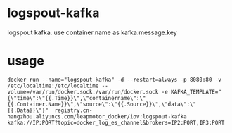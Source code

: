 # logspout-kafka
logspout kafka. use container.name as kafka.message.key

# usage

```
docker run --name="logspout-kafka" -d --restart=always -p 8080:80 -v /etc/localtime:/etc/localtime --volume=/var/run/docker.sock:/var/run/docker.sock -e KAFKA_TEMPLATE="{\"time\":\"{{.Time}}\",\"containername\":\"{{.Container.Name}}\",\"source\":\"{{.Source}}\",\"data\":\"{{.Data}}\"}"  registry.cn-hangzhou.aliyuncs.com/leapmotor_docker/iov:logspout-kafka kafka://IP:PORT?topic=docker_log_es_channel&brokers=IP2:PORT,IP3:PORT
```
